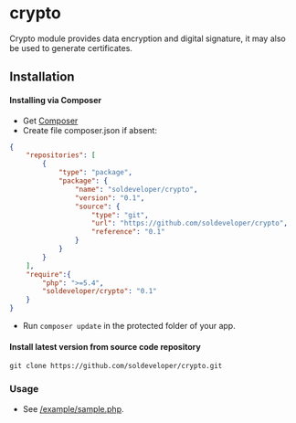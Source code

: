 crypto
======

Crypto module provides data encryption and digital signature, it may also be used to generate certificates.

Installation
------------

#### Installing via Composer

* Get [Composer](http://getcomposer.org/)
* Create file composer.json if absent:

```json
{
	"repositories": [
		{
			"type": "package",
			"package": {
				"name": "soldeveloper/crypto",
				"version": "0.1",
				"source": {
					"type": "git",
					"url": "https://github.com/soldeveloper/crypto",
					"reference": "0.1"
				}
			}
		}
	],
  	"require":{
		"php": ">=5.4",
		"soldeveloper/crypto": "0.1"
	}
}
```

* Run `composer update` in the protected folder of your app.

#### Install latest version from source code repository

`git clone https://github.com/soldeveloper/crypto.git`

### Usage

* See [/example/sample.php](https://github.com/soldeveloper/crypto/blob/master/example/sample.php).
